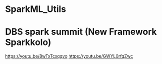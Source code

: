 # SparkML_Utils

# DBS spark summit (New Framework Sparkkolo)
https://youtu.be/8wTxTcxqqvo
https://youtu.be/GWYL0rfqZwc
